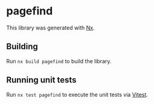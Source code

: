 # pagefind

This library was generated with [Nx](https://nx.dev).

## Building

Run `nx build pagefind` to build the library.

## Running unit tests

Run `nx test pagefind` to execute the unit tests via [Vitest](https://vitest.dev/).
